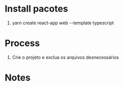 # Install pacotes

1. yarn create react-app web --template typescript

# Process

1. Crie o projeto e exclua os arquivos desnecessários

# Notes
